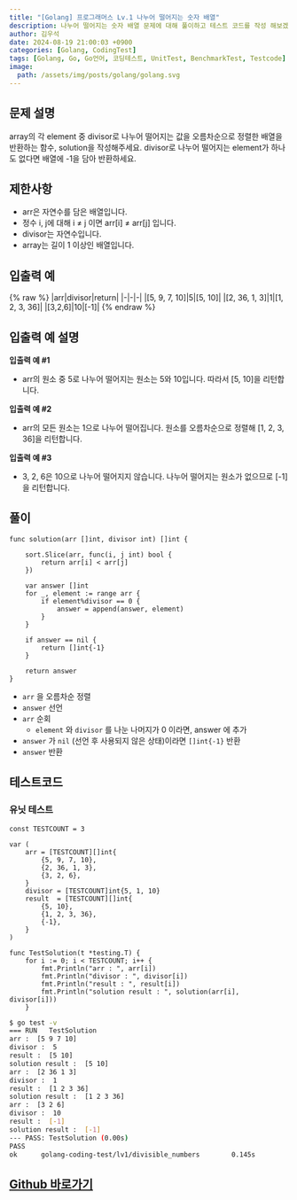 ```yaml
---
title: "[Golang] 프로그래머스 Lv.1 나누어 떨어지는 숫자 배열"
description: 나누어 떨어지는 숫자 배열 문제에 대해 풀이하고 테스트 코드를 작성 해보겠습니다.
author: 김우석
date: 2024-08-19 21:00:03 +0900
categories: [Golang, CodingTest]
tags: [Golang, Go, Go언어, 코딩테스트, UnitTest, BenchmarkTest, Testcode]
image:
  path: /assets/img/posts/golang/golang.svg
---
```


## 문제 설명
array의 각 element 중 divisor로 나누어 떨어지는 값을 오름차순으로 정렬한 배열을 반환하는 함수, solution을 작성해주세요.
divisor로 나누어 떨어지는 element가 하나도 없다면 배열에 -1을 담아 반환하세요.


## 제한사항
- arr은 자연수를 담은 배열입니다.
- 정수 i, j에 대해 i ≠ j 이면 arr[i] ≠ arr[j] 입니다.
- divisor는 자연수입니다.
- array는 길이 1 이상인 배열입니다.


## 입출력 예
{% raw %}
|arr|divisor|return|
|-|-|-|
|[5, 9, 7, 10]|5|[5, 10]|
|[2, 36, 1, 3]|1|[1, 2, 3, 36]|
|[3,2,6]|10|[-1]|
{% endraw %}


## 입출력 예 설명
**입출력 예 #1**

- arr의 원소 중 5로 나누어 떨어지는 원소는 5와 10입니다. 따라서 [5, 10]을 리턴합니다.

**입출력 예 #2**

- arr의 모든 원소는 1으로 나누어 떨어집니다. 원소를 오름차순으로 정렬해 [1, 2, 3, 36]을 리턴합니다.

**입출력 예 #3**

- 3, 2, 6은 10으로 나누어 떨어지지 않습니다. 나누어 떨어지는 원소가 없으므로 [-1]을 리턴합니다.

## 풀이 
```golang
func solution(arr []int, divisor int) []int {

	sort.Slice(arr, func(i, j int) bool {
		return arr[i] < arr[j]
	})

	var answer []int
	for _, element := range arr {
		if element%divisor == 0 {
			answer = append(answer, element)
		}
	}

	if answer == nil {
		return []int{-1}
	}

	return answer
}
```

- `arr` 을 오름차순 정렬
- `answer` 선언
- `arr` 순회
	- `element` 와 `divisor` 를 나눈 나머지가 0 이라면, answer 에 추가
- `answer` 가 `nil` (선언 후 사용되지 않은 상태)이라면 `[]int{-1}` 반환
- `answer` 반환


## 테스트코드
### 유닛 테스트
```golang
const TESTCOUNT = 3

var (
	arr = [TESTCOUNT][]int{
		{5, 9, 7, 10},
		{2, 36, 1, 3},
		{3, 2, 6},
	}
	divisor = [TESTCOUNT]int{5, 1, 10}
	result  = [TESTCOUNT][]int{
		{5, 10},
		{1, 2, 3, 36},
		{-1},
	}
)

func TestSolution(t *testing.T) {
	for i := 0; i < TESTCOUNT; i++ {
		fmt.Println("arr : ", arr[i])
		fmt.Println("divisor : ", divisor[i])
		fmt.Println("result : ", result[i])
		fmt.Println("solution result : ", solution(arr[i], divisor[i]))
	}
```

```bash
$ go test -v
=== RUN   TestSolution
arr :  [5 9 7 10]
divisor :  5
result :  [5 10]
solution result :  [5 10]
arr :  [2 36 1 3]
divisor :  1
result :  [1 2 3 36]
solution result :  [1 2 3 36]
arr :  [3 2 6]
divisor :  10
result :  [-1]
solution result :  [-1]
--- PASS: TestSolution (0.00s)
PASS
ok      golang-coding-test/lv1/divisible_numbers        0.145s
```


## [Github 바로가기](https://github.com/kr-goos/golang-coding-test/tree/master/Lv1/divisible_numbers)